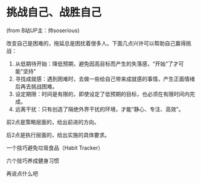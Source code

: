# 挑战自己、战胜自己

(from B站UP主：帅soserious)

改变自己是困难的，拖延总是困扰着很多人。下面几点兴许可以帮助自己赢得挑战：

1. 从低期待开始：降低预期，避免因高目标而产生的失落感，“开始”了才可能“坚持”
2. 寻找成就感：遇到困难时，去做一些给自己带来成就感的事情，产生正面情绪后再去挑战困难。
3. 设定期限：时间是有限的，即使设定了低预期的目标，也必须在有限时间内完成。
4. 远离干扰：只有创造了隔绝外界干扰的环境，才能“静心、专注、高效”。

前2点是策略层面的，给出前进的方向。

后2点是执行层面的，给出实施的具体要求。









一个技巧避免垃圾食品（Habit Tracker）

六个技巧养成健身习惯

再说点什么吧